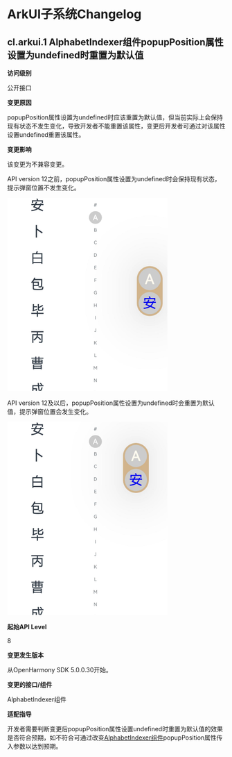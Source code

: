 # ArkUI子系统Changelog

## cl.arkui.1 AlphabetIndexer组件popupPosition属性设置为undefined时重置为默认值

**访问级别**

公开接口

**变更原因**

popupPosition属性设置为undefined时应该重置为默认值，但当前实际上会保持现有状态不发生变化，导致开发者不能重置该属性，变更后开发者可通过对该属性设置undefined重置该属性。

**变更影响**

该变更为不兼容变更。

API version 12之前，popupPosition属性设置为undefined时会保持现有状态，提示弹窗位置不发生变化。

![AlphabetIndexer_Before](figures/AlphabetIndexer_Before.png)

API version 12及以后，popupPosition属性设置为undefined时会重置为默认值，提示弹窗位置会发生变化。

![AlphabetIndexer_After](figures/AlphabetIndexer_After.png)

**起始API Level**

8

**变更发生版本**

从OpenHarmony SDK 5.0.0.30开始。

**变更的接口/组件**

AlphabetIndexer组件

**适配指导**

开发者需要判断变更后popupPosition属性设置undefined时重置为默认值的效果是否符合预期，如不符合可通过改变[AlphabetIndexer组件](../../../application-dev/reference/apis-arkui/arkui-ts/ts-container-alphabet-indexer.md)popupPosition属性传入参数以达到预期。
